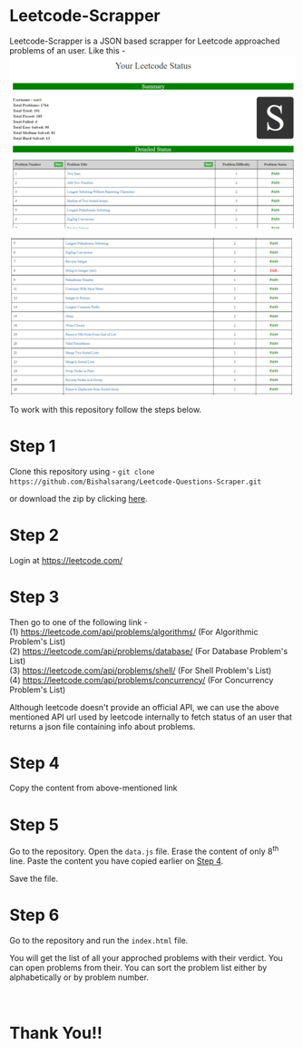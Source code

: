 # Leetcode-Scrapper
Leetcode-Scrapper is a JSON based scrapper for Leetcode approached problems of an user. Like this -
![leetcode-scrapper-image](images/1.PNG)

![leetcode-scrapper-image](images/2.PNG)

To work with this repository follow the steps below.

# Step 1
Clone this repository using -
``` git clone https://github.com/Bishalsarang/Leetcode-Questions-Scraper.git ```

or download the zip by clicking [here](https://github.com/Bishalsarang/Leetcode-Questions-Scraper/archive/refs/heads/master.zip).


# Step 2
Login at https://leetcode.com/


# Step 3
Then go to one of the following link - <br>
(1) https://leetcode.com/api/problems/algorithms/ (For Algorithmic Problem's List) <br>
(2) https://leetcode.com/api/problems/database/   (For Database Problem's List) <br>
(3) https://leetcode.com/api/problems/shell/ (For Shell Problem's List) <br>
(4) https://leetcode.com/api/problems/concurrency/ (For Concurrency Problem's List)

Although leetcode doesn't provide an official API, we can use the above mentioned API url used by leetcode internally to fetch status of an user that returns a json file containing info about problems.

# Step 4
Copy the content from above-mentioned link

# Step 5
Go to the repository. Open the ```data.js``` file. Erase the content of only 8<sup>th</sup> line. Paste the content you have copied earlier on [Step 4](#step-4).

Save the file.

# Step 6
Go to the repository and run the ``index.html`` file. 

You will get the list of all your approched problems with their verdict. You can open problems from their. You can sort the problem list either by alphabetically or by problem number.
<br><br><br>
<h1> Thank You!! </h1>


